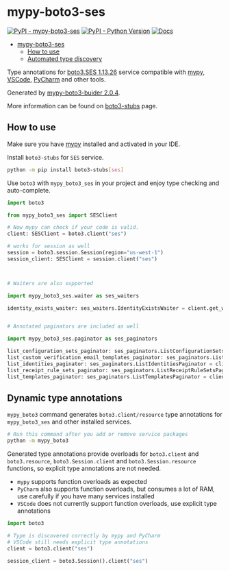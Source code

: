 # mypy-boto3-ses

[![PyPI - mypy-boto3-ses](https://img.shields.io/pypi/v/mypy-boto3-ses.svg?color=blue)](https://pypi.org/project/mypy-boto3-ses)
[![PyPI - Python Version](https://img.shields.io/pypi/pyversions/mypy-boto3-ses.svg?color=blue)](https://pypi.org/project/mypy-boto3-ses)
[![Docs](https://img.shields.io/readthedocs/mypy-boto3-builder.svg?color=blue)](https://mypy-boto3-builder.readthedocs.io/)

- [mypy-boto3-ses](#mypy-boto3-ses)
  - [How to use](#how-to-use)
  - [Automated type discovery](#automated-type-discovery)

Type annotations for
[boto3.SES 1.13.26](https://boto3.amazonaws.com/v1/documentation/api/1.13.26/reference/services/ses.html#SES) service
compatible with [mypy](https://github.com/python/mypy), [VSCode](https://code.visualstudio.com/),
[PyCharm](https://www.jetbrains.com/pycharm/) and other tools.

Generated by [mypy-boto3-buider 2.0.4](https://github.com/vemel/mypy_boto3_builder).

More information can be found on [boto3-stubs](https://pypi.org/project/boto3-stubs/) page.

## How to use

Make sure you have [mypy](https://github.com/python/mypy) installed and activated in your IDE.

Install `boto3-stubs` for `SES` service.

```bash
python -m pip install boto3-stubs[ses]
```

Use `boto3` with `mypy_boto3_ses` in your project and enjoy type checking and auto-complete.

```python
import boto3

from mypy_boto3_ses import SESClient

# Now mypy can check if your code is valid.
client: SESClient = boto3.client("ses")

# works for session as well
session = boto3.session.Session(region="us-west-1")
session_client: SESClient = session.client("ses")



# Waiters are also supported

import mypy_boto3_ses.waiter as ses_waiters

identity_exists_waiter: ses_waiters.IdentityExistsWaiter = client.get_waiter("identity_exists")


# Annotated paginators are included as well

import mypy_boto3_ses.paginator as ses_paginators

list_configuration_sets_paginator: ses_paginators.ListConfigurationSetsPaginator = client.get_paginator("list_configuration_sets")
list_custom_verification_email_templates_paginator: ses_paginators.ListCustomVerificationEmailTemplatesPaginator = client.get_paginator("list_custom_verification_email_templates")
list_identities_paginator: ses_paginators.ListIdentitiesPaginator = client.get_paginator("list_identities")
list_receipt_rule_sets_paginator: ses_paginators.ListReceiptRuleSetsPaginator = client.get_paginator("list_receipt_rule_sets")
list_templates_paginator: ses_paginators.ListTemplatesPaginator = client.get_paginator("list_templates")
```

## Dynamic type annotations

`mypy_boto3` command generates `boto3.client/resource` type annotations for
`mypy_boto3_ses` and other installed services.

```bash
# Run this command after you add or remove service packages
python -m mypy_boto3
```

Generated type annotations provide overloads for `boto3.client` and `boto3.resource`,
`boto3.Session.client` and `boto3.Session.resource` functions,
so explicit type annotations are not needed.

- `mypy` supports function overloads as expected
- `PyCharm` also supports function overloads, but consumes a lot of RAM, use carefully if you have many services installed
- `VSCode` does not currently support function overloads, use explicit type annotations

```python
import boto3

# Type is discovered correctly by mypy and PyCharm
# VSCode still needs explicit type annotations
client = boto3.client("ses")

session_client = boto3.Session().client("ses")
```
